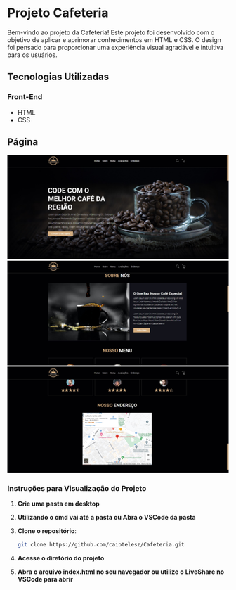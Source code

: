 # Projeto Cafeteria
Bem-vindo ao projeto da Cafeteria! Este projeto foi desenvolvido com o objetivo de aplicar e aprimorar conhecimentos em HTML e CSS. O design foi pensado para proporcionar uma experiência visual agradável e intuitiva para os usuários.

## Tecnologias Utilizadas

### Front-End
- HTML
- CSS

## Página
![Create](assets/images/photo1.jpg)
![Create](assets/images/photo2.jpg)
![Create](assets/images/photo3.jpg)

### Instruções para Visualização do Projeto

1. **Crie uma pasta em desktop**

2. **Utilizando o cmd vai até a pasta ou Abra o VSCode da pasta**

3. **Clone o repositório**:
   ```sh
   git clone https://github.com/caiotelesz/Cafeteria.git
   ```

4. **Acesse o diretório do projeto**

5. **Abra o arquivo index.html no seu navegador ou utilize o LiveShare no VSCode para abrir**
